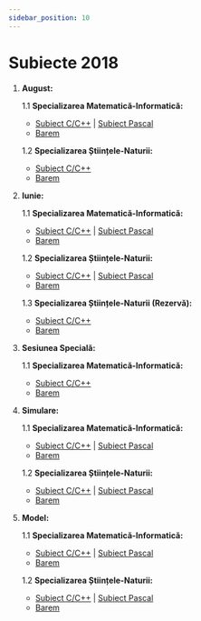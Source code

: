 ```yaml
---
sidebar_position: 10
---
```


# Subiecte 2018

1. **August:**

    1.1 **Specializarea Matematică-Informatică:**
    - <a href="/2018/SubiectAugust2018MIC.pdf" target="_blank">Subiect C/C++</a> | <a href="/2018/SubiectAugust2018MIPascal.pdf" target="_blank">Subiect Pascal</a>
    - <a href="/2018/BaremAugust2018MI.pdf" target="_blank">Barem</a>

    1.2 **Specializarea Științele-Naturii:**
    - <a href="/2018/SubiectAugust2018SNC.pdf" target="_blank">Subiect C/C++</a>
    - <a href="/2018/BaremAugust2018SN.pdf" target="_blank">Barem</a>

2. **Iunie:**

    1.1 **Specializarea Matematică-Informatică:**
    - <a href="/2018/SubiectIunie2018MIC.pdf" target="_blank">Subiect C/C++</a> | <a href="/2018/SubiectIunie2018MIPascal.pdf" target="_blank">Subiect Pascal</a>
    - <a href="/2018/BaremIunie2018MI.pdf" target="_blank">Barem</a>

    1.2 **Specializarea Științele-Naturii:**
    - <a href="/2018/SubiectIunie2018SNC.pdf" target="_blank">Subiect C/C++</a> | <a href="/2018/SubiectIunie2018SNPascal.pdf" target="_blank">Subiect Pascal</a>
    - <a href="/2018/BaremIunie2018SN.pdf" target="_blank">Barem</a>

    1.3 **Specializarea Științele-Naturii (Rezervă):**
    - <a href="/2018/SubiectRezerva2018SNC.pdf" target="_blank">Subiect C/C++</a>
    - <a href="/2018/BaremRezerva2018SN.pdf" target="_blank">Barem</a>

3. **Sesiunea Specială:**

    1.1 **Specializarea Matematică-Informatică:**
    - <a href="/2018/SubiectSpeciala2018MIC.pdf" target="_blank">Subiect C/C++</a>
    - <a href="/2018/BaremSpeciala2018MI.pdf" target="_blank">Barem</a>

4. **Simulare:**

    1.1 **Specializarea Matematică-Informatică:**
    - <a href="/2018/SubiectSimulare2018MIC.pdf" target="_blank">Subiect C/C++</a> | <a href="/2018/SubiectSimulare2018MIPascal.pdf" target="_blank">Subiect Pascal</a>
    - <a href="/2018/BaremSimulare2018MI.pdf" target="_blank">Barem</a>

    1.2 **Specializarea Științele-Naturii:**
    - <a href="/2018/SubiectSimulare2018SNC.pdf" target="_blank">Subiect C/C++</a> | <a href="/2018/SubiectSimulare2018SNPascal.pdf" target="_blank">Subiect Pascal</a>
    - <a href="/2018/BaremSimulare2018SN.pdf" target="_blank">Barem</a>

5. **Model:**

    1.1 **Specializarea Matematică-Informatică:**
    - <a href="/2018/SubiectModel2018MIC.pdf" target="_blank">Subiect C/C++</a> | <a href="/2018/SubiectModel2018MIPascal.pdf" target="_blank">Subiect Pascal</a>
    - <a href="/2018/BaremModel2018MI.pdf" target="_blank">Barem</a>

    1.2 **Specializarea Științele-Naturii:**
    - <a href="/2018/SubiectModel2018SNC.pdf" target="_blank">Subiect C/C++</a> | <a href="/2018/SubiectModel2018SNPascal.pdf" target="_blank">Subiect Pascal</a>
    - <a href="/2018/BaremModel2018SN.pdf" target="_blank">Barem</a>